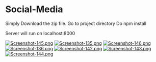 # Social-Media
Simply Download the zip file.
Go to project directory 
Do npm install

Server  will run on localhost:8000

[![Screenshot-145.png](https://i.postimg.cc/GpB24FYX/Screenshot-145.png)](https://postimg.cc/f3NZF08d)
[![Screenshot-135.png](https://i.postimg.cc/T2jP5YLv/Screenshot-135.png)](https://postimg.cc/7b64p4nK)
[![Screenshot-146.png](https://i.postimg.cc/MZfyCBFb/Screenshot-146.png)](https://postimg.cc/rzc0WDcK)
[![Screenshot-136.png](https://i.postimg.cc/ncHh4bBj/Screenshot-136.png)](https://postimg.cc/LhbSSWy2)
[![Screenshot-142.png](https://i.postimg.cc/xTRqhTn3/Screenshot-142.png)](https://postimg.cc/TpKRWxyK)
[![Screenshot-143.png](https://i.postimg.cc/qB2NcxFY/Screenshot-143.png)](https://postimg.cc/hhP4cTcb)
[![Screenshot-144.png](https://i.postimg.cc/yYBkLS4N/Screenshot-144.png)](https://postimg.cc/bdCyJrvX)
